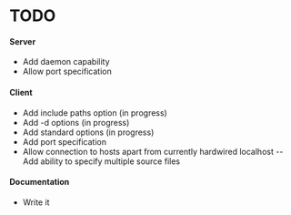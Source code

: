 # TODO

#### Server
- Add daemon capability
- Allow port specification

#### Client
- Add include paths option (in progress)
- Add -d options (in progress)
- Add standard options (in progress)
- Add port specification
- Allow connection to hosts apart from currently hardwired localhost
-- Add ability to specify multiple source files

#### Documentation
- Write it
